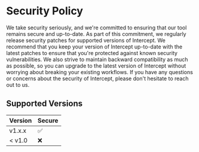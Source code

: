 # Security Policy

We take security seriously, and we're committed to ensuring that our tool remains secure and up-to-date. As part of this commitment, we regularly release security patches for supported versions of Intercept. We recommend that you keep your version of Intercept up-to-date with the latest patches to ensure that you're protected against known security vulnerabilities. We also strive to maintain backward compatibility as much as possible, so you can upgrade to the latest version of Intercept without worrying about breaking your existing workflows. If you have any questions or concerns about the security of Intercept, please don't hesitate to reach out to us.

## Supported Versions

| Version | Secure             |
| ------- | ------------------ |
| v1.x.x   | :white_check_mark: |
| < v1.0   | :x:                |
